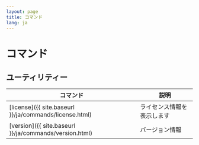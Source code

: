 ```yaml
---
layout: page
title: コマンド
lang: ja
---
```


# コマンド

## ユーティリティー

| コマンド                                               | 説明                       |
|--------------------------------------------------------|----------------------------|
| [license]({{ site.baseurl }}/ja/commands/license.html) | ライセンス情報を表示します |
| [version]({{ site.baseurl }}/ja/commands/version.html) | バージョン情報             |


